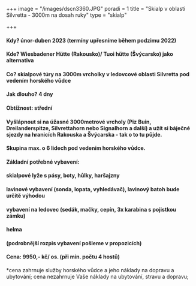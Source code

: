 +++
image = "/images/dscn3360.JPG"
poradi = 1
title = "Skialp v oblasti Silvretta - 3000m na dosah ruky"
type = "skialp"

+++
#### **Kdy?** únor-duben 2023 (termíny upřesníme během podzimu 2022)

#### **Kde?** Wiesbadener Hütte (Rakousko)/ Tuoi hütte (Švýcarsko) jako alternativa

#### **Co?** skialpové túry na 3000m vrcholky v ledovcové oblasti Silvretta pod vedením horského vůdce

#### **Jak dlouho?** 4 dny

#### **Obtížnost:** střední

#### Vyšlápnout si na úžasné 3000metrové vrcholy (Piz Buin, Dreilanderspitze, Silvrettahorn nebo Signalhorn a další) a užít si báječné sjezdy na hranicích Rakouska a Švýcarska - tak o to tu půjde.

#### Skupina max. o 6 lidech pod vedením horského vůdce.

#### **Základní potřebné vybavení:**

#### skialpové lyže s pásy, boty, hůlky, haršajzny

#### lavinové vybavení (sonda, lopata, vyhledávač), lavinový batoh bude určitě výhodou

#### vybavení na ledovec (sedák, mačky, cepín, 3x karabina s pojistkou zámku)

#### helma

#### (podrobnější rozpis vybavení pošleme v propozicích)

#### **Cena:** 9950,- kč/ os. (při min. počtu 4 hostů)

\*cena zahrnuje služby horského vůdce a jeho náklady na dopravu a ubytování; cena nezahrnuje Vaše náklady na ubytování, stravu a dopravu;